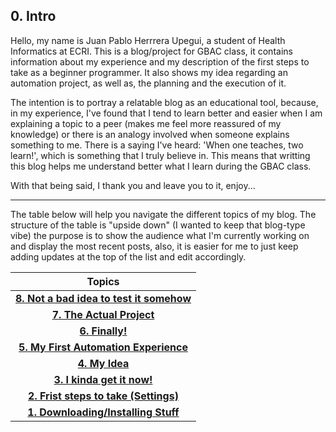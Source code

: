 ## 0. Intro

Hello, my name is Juan Pablo Herrrera Upegui, a student of Health Informatics at ECRI. This is a blog/project for GBAC class, it contains information about my experience and my description of the first steps to take as a beginner programmer. It also shows my idea regarding an automation project, as well as, the planning and the execution of it.

The intention is to portray a relatable blog as an educational tool, because, in my experience, I've found that I tend to learn better and easier when I am explaining a topic to a peer (makes me feel more reassured of my knowledge) or there is an analogy involved when someone explains something to me. There is a saying I've heard: 'When one teaches, two learn!', which is something that I truly believe in. This means that writting this blog helps me understand better what I learn during the GBAC class.

With that being said, I thank you and leave you to it, enjoy...

---

The table below will help you navigate the different topics of my blog. The structure of the table is "upside down" (I wanted to keep that blog-type vibe) the purpose is to show the audience what I'm currently working on and display the most recent posts, also, it is easier for me to just keep adding updates at the top of the list and edit accordingly.

| Topics |
| :---: |
| [**8. Not a bad idea to test it somehow**](blog_content/8-not-a-bad-idea-to-test-it-somehow.md) |
| [**7. The Actual Project**](automation_project_code/display_open_todays_links.md) |
| [**6. Finally!**](blog_content/6-finally.md) |
| [**5. My First Automation Experience**](blog_content/5-my-first-automation-experience.md) |
| [**4. My Idea**](blog_content/4-my-idea.md) |
| [**3. I kinda get it now!**](blog_content/3-i-kinda-get-it-now.md) |
| [**2. Frist steps to take (Settings)**](blog_content/2-first-steps-to-take-settings.md) |
| [**1. Downloading/Installing Stuff**](blog_content/1-downloadinginstalling-stuff.md) |
